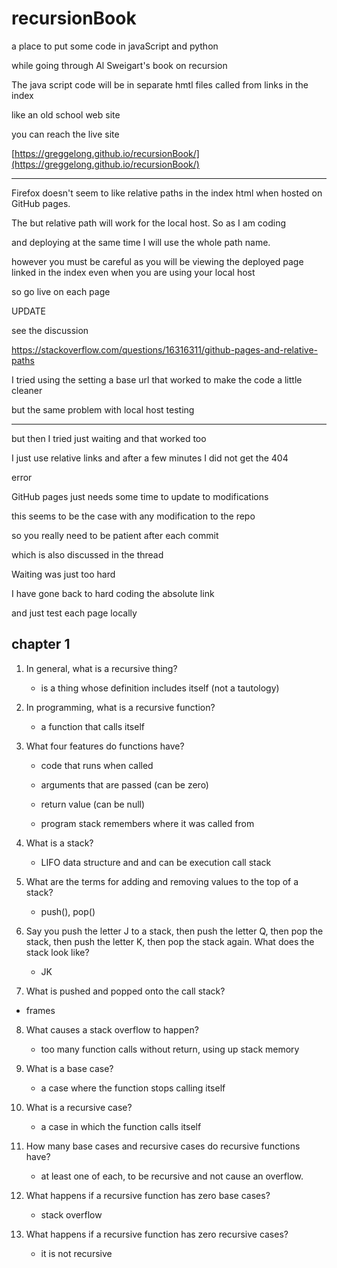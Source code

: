 # recursionBook

a place to put some code in javaScript and python

while going through Al Sweigart's book on recursion

The java script code will be in separate hmtl files called from links in the index

like an old school web site

you can reach the live site

[https://greggelong.github.io/recursionBook/](https://greggelong.github.io/recursionBook/)

--------

Firefox doesn't seem to like relative paths in the index html when hosted on GitHub pages.  

The but relative path will work for the local host.  So as I am coding 

and deploying at the same time I will use the whole path name.

however you must be careful as you will be viewing the deployed page linked in the index even when you are using your local host 

so go live on each page 


UPDATE

see the discussion

https://stackoverflow.com/questions/16316311/github-pages-and-relative-paths

I tried using the setting a base url that worked to make the code a little cleaner

but the same problem with local host testing

****

but then I tried just waiting and that worked too

I just use relative links and after a few minutes I did not get the 404

error

GitHub pages just needs some time to update to modifications 

this seems to be the case with any modification to the repo

so you really need to be patient after each commit

which is also discussed in the thread

Waiting was just too hard

I have gone back to hard coding the absolute link

and just test each page locally


## chapter 1

1. In general, what is a recursive thing?
    
    - is a thing whose definition includes itself (not a tautology)

2. In programming, what is a recursive function?
    
    - a function that calls itself

3. What four features do functions have?
    
    - code that runs when called

    - arguments that are passed (can be zero)

    - return value (can be null)

    - program stack remembers where it was called from

4. What is a stack?

    - LIFO data structure and and can be execution call stack

5. What are the terms for adding and removing values to the top of a
stack?

    - push(), pop()

6. Say you push the letter J to a stack, then push the letter Q, then pop the
stack, then push the letter K, then pop the stack again. What does the
stack look like?

    - JK

7. What is pushed and popped onto the call stack?

  - frames

8. What causes a stack overflow to happen?

    - too many function calls without return, using up stack memory

9. What is a base case?

    - a case where the function stops calling itself

10. What is a recursive case?

    - a case in which the function calls itself

11. How many base cases and recursive cases do recursive functions have?

    - at least one of each, to be recursive and not cause an overflow.

12. What happens if a recursive function has zero base cases?

    - stack overflow

13. What happens if a recursive function has zero recursive cases?

    - it is not recursive

